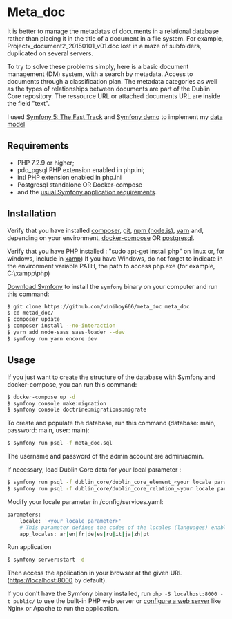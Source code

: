 Meta_doc
========

It is better to manage the metadatas of documents in a relational database rather than placing it in the title of a document in a file system. For example, Projectx_document2_20150101_v01.doc lost in a maze of subfolders, duplicated on several servers.

To try to solve these problems simply, here is a basic document management (DM) system, with a search by metadata. Access to documents through a classification plan. The metadata categories as well as the types of relationships between documents are part of the Dublin Core repository. The ressource URL or attached documents URL are inside the field "text".

I used [Symfony 5: The Fast Track][2] and [Symfony demo][3] to implement my [data model][4]

Requirements
------------

  * PHP 7.2.9 or higher;
  * pdo_pgsql PHP extension enabled in php.ini;
  * intl PHP extension enabled in php.ini
  * Postgresql standalone OR Docker-compose
  * and the [usual Symfony application requirements][1].

Installation
------------

Verify that you have installed [composer][7], [git][8], [npm (node.js)][9], [yarn][10]
and, depending on your environment, [docker-compose][11] OR [postgresql][12].

Verify that you have PHP installed : "sudo apt-get install php" on linux or, for windows, include in [xamp][13])
If you have Windows, do not forget to indicate in the environment variable PATH, 
the path to access php.exe (for example, C:\xampp\php)

[Download Symfony][5] to install the `symfony` binary on your computer and run
this command:

```bash
$ git clone https://github.com/viniboy666/meta_doc meta_doc
$ cd metad_doc/
$ composer update
$ composer install --no-interaction
$ yarn add node-sass sass-loader --dev
$ symfony run yarn encore dev
```

Usage
-----

If you just want to create the structure of the database with Symfony and docker-compose, you can run this command:
```bash
$ docker-compose up -d
$ symfony console make:migration
$ symfony console doctrine:migrations:migrate
```

To create and populate the database, run this command (database: main, password: main, user: main):
```bash
$ symfony run psql -f meta_doc.sql
```

The username and password of the admin account are admin/admin.

If necessary, load Dublin Core data for your local parameter :
```bash
$ symfony run psql -f dublin_core/dublin_core_element_<your locale parameter>.sql
$ symfony run psql -f dublin_core/dublin_core_relation_<your locale parameter>.sql
```

Modify your locale parameter in /config/services.yaml:
```bash
parameters:
    locale: '<your locale parameter>'
    # This parameter defines the codes of the locales (languages) enabled in the application
    app_locales: ar|en|fr|de|es|ru|it|ja|zh|pt
```

Run application
```bash
$ symfony server:start -d
```

Then access the application in your browser at the given URL (<https://localhost:8000> by default).

If you don't have the Symfony binary installed, run `php -S localhost:8000 -t public/`
to use the built-in PHP web server or [configure a web server][6] like Nginx or
Apache to run the application.

[1]: https://symfony.com/doc/current/setup.html
[2]: https://symfony.com/doc/current/the-fast-track/en/index.html
[3]: https://github.com/symfony/demo
[4]: https://gedcoyote.blogspot.com/
[5]: https://symfony.com/download
[6]: https://symfony.com/doc/current/cookbook/configuration/web_server_configuration.html
[7]: https://getcomposer.org/download/
[8]: https://git-scm.com/
[9]: https://www.npmjs.com/get-npm
[10]: https://yarnpkg.com/getting-started/install
[11]: https://docs.docker.com/compose/install/
[12]: https://www.postgresql.org/
[13]: https://www.apachefriends.org/index.html
